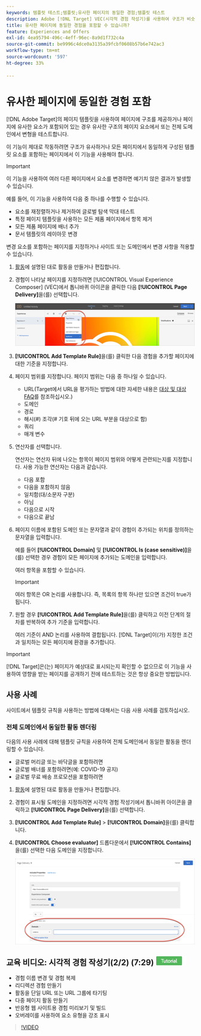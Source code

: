 ```yaml
---
keywords: 템플릿 테스트;템플릿;유사한 페이지의 동일한 경험;템플릿 테스트
description: Adobe [!DNL Target] VEC(시각적 경험 작성기)를 사용하여 구조가 비슷하거나 동일한 템플릿 요소를 포함하는 여러 페이지에 동일한 경험을 포함하는 방법에 대해 알아봅니다.
title: 유사한 페이지에 동일한 경험을 포함할 수 있습니까?
feature: Experiences and Offers
exl-id: 4ea95794-496c-4eff-96ec-8a9d1f732c4a
source-git-commit: be9996c4dce0a3135a39fcbf0608b57b6e742ac3
workflow-type: tm+mt
source-wordcount: '597'
ht-degree: 33%

---
```


# 유사한 페이지에 동일한 경험 포함

[!DNL Adobe Target]의 페이지 템플릿을 사용하여 페이지에 구조를 제공하거나 페이지에 유사한 요소가 포함되어 있는 경우 유사한 구조의 페이지 요소에서 또는 전체 도메인에서 변형을 테스트합니다.

이 기능이 제대로 작동하려면 구조가 유사하거나 모든 페이지에서 동일하게 구성된 템플릿 요소를 포함하는 페이지에서 이 기능을 사용해야 합니다.

>[!IMPORTANT]
>
>이 기능을 사용하여 여러 다른 페이지에서 요소를 변경하면 예기치 않은 결과가 발생할 수 있습니다.

예를 들어, 이 기능을 사용하여 다음 중 하나를 수행할 수 있습니다.

* 요소를 재정렬하거나 제거하여 글로벌 탐색 막대 테스트
* 특정 페이지 템플릿을 사용하는 모든 제품 페이지에서 항목 제거
* 모든 제품 페이지에 배너 추가
* 문서 템플릿의 레이아웃 변경

변경 요소를 포함하는 페이지를 지정하거나 사이트 또는 도메인에서 변경 사항을 적용할 수 있습니다.

1. [활동](/help/main/c-activities/activities.md#concept_D317A95A1AB54674BA7AB65C7985BA03)에 설명된 대로 활동을 만들거나 편집합니다.

1. 경험이 나타날 페이지를 지정하려면 [!UICONTROL Visual Experience Composer] (VEC)에서 톱니바퀴 아이콘을 클릭한 다음 **[!UICONTROL Page Delivery]**&#x200B;을(를) 선택합니다.

   ![톱니바퀴 아이콘 > 페이지 전달](/help/main/c-experiences/c-visual-experience-composer/assets/icon-gear.png)

1. **[!UICONTROL Add Template Rule]**&#x200B;을(를) 클릭한 다음 경험을 추가할 페이지에 대한 기준을 지정합니다.

1. 페이지 범위를 지정합니다. 페이지 범위는 다음 중 하나일 수 있습니다.

   * URL(Target에서 URL을 평가하는 방법에 대한 자세한 내용은 [대상 및 대상 FAQ](/help/main/c-target/c-troubleshooting-targets-and-audiences/troubleshooting-targets-and-audiences.md)를 참조하십시오.)
   * 도메인
   * 경로
   * 해시(#) 조각(# 기호 뒤에 오는 URL 부분을 대상으로 함)
   * 쿼리
   * 매개 변수

1. 연산자를 선택합니다.

   연산자는 연산자 뒤에 나오는 항목이 페이지 범위와 어떻게 관련되는지를 지정합니다. 사용 가능한 연산자는 다음과 같습니다.

   * 다음 포함
   * 다음을 포함하지 않음
   * 일치함(대/소문자 구분)
   * 아님
   * 다음으로 시작
   * 다음으로 끝남

1. 페이지 이름에 포함된 도메인 또는 문자열과 같이 경험이 추가되는 위치를 정의하는 문자열을 입력합니다.

   예를 들어 **[!UICONTROL Domain]** 및 **[!UICONTROL Is (case sensitive)]**&#x200B;을(를) 선택한 경우 경험이 모든 페이지에 추가되는 도메인을 입력합니다.

   여러 항목을 포함할 수 있습니다.

   >[!IMPORTANT]
   >
   >여러 항목은 OR 논리를 사용합니다. 즉, 목록의 항목 하나만 있으면 조건이 true가 됩니다.

1. 원할 경우 **[!UICONTROL Add Template Rule]**&#x200B;을(를) 클릭하고 이전 단계의 절차를 반복하여 추가 기준을 입력합니다.

   여러 기준이 AND 논리를 사용하여 결합됩니다. [!DNL Target]이(가) 지정한 조건과 일치하는 모든 페이지에 환경을 추가합니다.

>[!IMPORTANT]
>
> [!DNL Target]은(는) 페이지가 예상대로 표시되는지 확인할 수 없으므로 이 기능을 사용하여 영향을 받는 페이지를 공개하기 전에 테스트하는 것은 항상 중요한 방법입니다.

## 사용 사례

사이트에서 템플릿 규칙을 사용하는 방법에 대해서는 다음 사용 사례를 검토하십시오.

### 전체 도메인에서 동일한 활동 렌더링

다음의 사용 사례에 대해 템플릿 규칙을 사용하여 전체 도메인에서 동일한 활동을 렌더링할 수 있습니다.

* 글로벌 머리글 또는 바닥글을 포함하려면
* 글로벌 배너를 포함하려면(예: COVID-19 공지)
* 글로벌 무료 배송 프로모션을 포함하려면

1. [활동](/help/main/c-activities/activities.md#concept_D317A95A1AB54674BA7AB65C7985BA03)에 설명된 대로 활동을 만들거나 편집합니다.

1. 경험이 표시될 도메인을 지정하려면 시각적 경험 작성기에서 톱니바퀴 아이콘을 클릭하고 **[!UICONTROL Page Delivery]**&#x200B;을(를) 선택합니다.

1. **[!UICONTROL Add Template Rule]** > **[!UICONTROL Domain]**&#x200B;을(를) 클릭합니다.

1. **[!UICONTROL Choose evaluator]** 드롭다운에서 **[!UICONTROL Contains]**&#x200B;을(를) 선택한 다음 도메인을 지정합니다.

   ![도메인 포함](/help/main/c-experiences/c-visual-experience-composer/assets/domain-template-rule.png)

## 교육 비디오: 시각적 경험 작성기(2/2) (7:29) ![튜토리얼 배지](/help/main/assets/tutorial.png)

* 경험 이름 변경 및 경험 복제
* 리디렉션 경험 만들기
* 활동을 단일 URL 또는 URL 그룹에 타기팅
* 다중 페이지 활동 만들기
* 반응형 웹 사이트용 경험 미리보기 및 빌드
* 오버레이를 사용하여 요소 유형을 강조 표시

>[!VIDEO](https://video.tv.adobe.com/v/17401)
